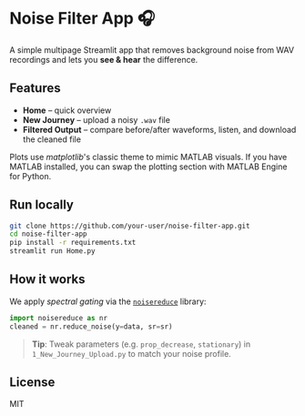 
# Noise Filter App 🎧

A simple multipage Streamlit app that removes background noise from WAV recordings and lets you **see & hear** the difference.

## Features

- **Home** – quick overview  
- **New Journey** – upload a noisy `.wav` file  
- **Filtered Output** – compare before/after waveforms, listen, and download the cleaned file  

Plots use *matplotlib*'s classic theme to mimic MATLAB visuals. If you have MATLAB installed, you can swap the plotting section with MATLAB Engine for Python.

## Run locally

```bash
git clone https://github.com/your‑user/noise‑filter‑app.git
cd noise‑filter‑app
pip install -r requirements.txt
streamlit run Home.py
```

## How it works

We apply *spectral gating* via the [`noisereduce`](https://pypi.org/project/noisereduce/) library:

```python
import noisereduce as nr
cleaned = nr.reduce_noise(y=data, sr=sr)
```

> **Tip**: Tweak parameters (e.g. `prop_decrease`, `stationary`) in `1_New_Journey_Upload.py` to match your noise profile.

## License

MIT
